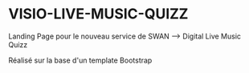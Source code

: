 # VISIO-LIVE-MUSIC-QUIZZ
Landing Page pour le nouveau service de SWAN --> Digital Live Music Quizz

Réalisé sur la base d'un template Bootstrap
